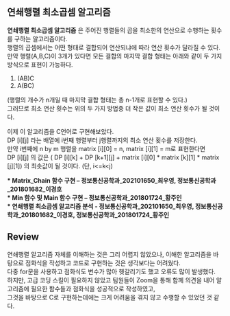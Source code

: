 ## __연쇄행렬 최소곱셈 알고리즘__

__연쇄행렬 최소곱셈 알고리즘__ 은 주어진 행렬들의 곱을 최소한의 연산으로 수행하는 횟수를 구하는 알고리즘이다.  
행렬의 곱셈에서는 어떤 형태로 결합되어 연산되냐에 따라 연산 횟수가 달라질 수 있다.  
만약 행렬(A,B,C)이 3개가 있다면 모든 결합의 마지막 결합 형태는 아래와 같이 두 가지 방식으로 표현이 가능하다.  
1. (AB)C  
2. A(BC)  

(행렬의 개수가 n개일 때 마지막 결합 형태는 총 n-1개로 표현할 수 있다.)  
그러므로 최소 연산 횟수는 위의 두 가지 방법중 더 작은 값이 최소 연산 횟수가 될 것이다.  

이제 이 알고리즘을 C언어로 구현해보았다.   
DP [i][j] 라는 배열에 i번째 행렬부터 j행렬까지의 최소 연산 횟수를 저장한다.    
만약 i번째에 n by m 행렬을 matrix [i][0] = n, matrix [i][1] = m로 표현한다면  
DP [i][j] 의 값은 ( DP [i][k] + DP [k+1][j] + matrix [i][0] * matrix [k][1] * matrix [j][1]) 의 최솟값이 될 것이다. (단, i<=k<j)  

__* Matrix_Chain 함수 구현 – 정보통신공학과_202101650_최우영, 정보통신공학과_201801682_이경호__  
__* Min 함수 및 Main 함수 구현 – 정보통신공학과_201801724_황주인__  
__* 연쇄행렬 최소곱셈 알고리즘 분석 - 정보통신공학과_202101650_최우영, 정보통신공학과_201801682_이경호, 정보통신공학과_201801724_황주인__  

## __Review__  
연쇄행렬 알고리즘 자체를 이해하는 것은 그리 어렵지 않았으나, 이해한 알고리즘을 바탕으로 점화식을 작성하고 코드로 구현하는 것은 생각보다는 어려웠다.  
다중 for문을 사용하고 점화식도 변수가 많아 헷갈리기도 했고 오류도 많이 발생했다.  
하지만, 고급 코딩 스킬이 필요하지 않았고 팀원들이 Zoom을 통해 함께 의견을 내어 알고리즘에 필요한 함수들과 점화식을 성공적으로 작성하였고,  
그것을 바탕으로 C로 구현하는데에는 크게 어려움을 겪지 않고 수행할 수 있었던 것 같다.  


